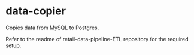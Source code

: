 # data-copier
Copies data from MySQL to Postgres.

Refer to the readme of retail-data-pipeline-ETL repository for the required setup. 

